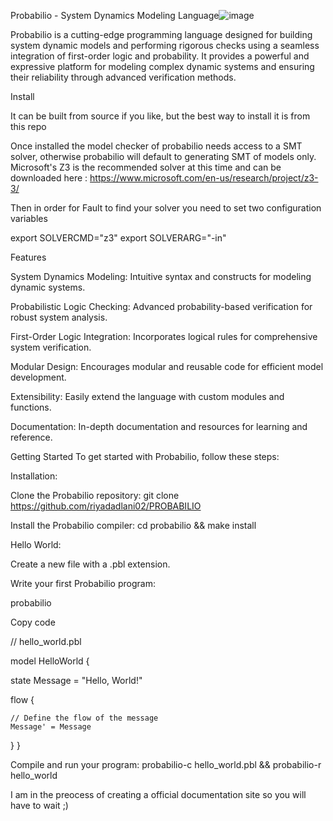 Probabilio - System Dynamics Modeling Language![image](https://github.com/riyadadlani02/PROBABILIO/assets/113050898/4fa6e661-bcfc-448d-b787-0dafd0778eae)



Probabilio is a cutting-edge programming language designed for building system dynamic models and performing rigorous checks using a seamless integration of first-order logic and probability. It provides a powerful and expressive platform for modeling complex dynamic systems and ensuring their reliability through advanced verification methods.



Install




It can be built from source if you like, but the best way to install it is from this repo 




Once installed the model checker of probabilio needs access to a SMT solver, otherwise probabilio will default to generating SMT of models only. Microsoft's Z3 is the recommended solver at this time and can be downloaded here : https://www.microsoft.com/en-us/research/project/z3-3/




Then in order for Fault to find your solver you need to set two configuration variables




export SOLVERCMD="z3"
export SOLVERARG="-in"



Features



System Dynamics Modeling: Intuitive syntax and constructs for modeling dynamic systems.


Probabilistic Logic Checking: Advanced probability-based verification for robust system analysis.


First-Order Logic Integration: Incorporates logical rules for comprehensive system verification.


Modular Design: Encourages modular and reusable code for efficient model development.


Extensibility: Easily extend the language with custom modules and functions.


Documentation: In-depth documentation and resources for learning and reference.



Getting Started
To get started with Probabilio, follow these steps:



Installation:

Clone the Probabilio repository: git clone https://github.com/riyadadlani02/PROBABILIO



Install the Probabilio compiler: cd probabilio && make install


Hello World:

Create a new file with a .pbl extension.



Write your first Probabilio program:

probabilio




Copy code





// hello_world.pbl



model HelloWorld {



  state Message = "Hello, World!"


  

  flow {


  
    // Define the flow of the message
    Message' = Message


    
  }
}



Compile and run your program: probabilio-c hello_world.pbl && probabilio-r hello_world




I am in the preocess of creating a official documentation site so you will have to wait ;)
